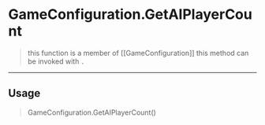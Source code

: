 # GameConfiguration.GetAIPlayerCount
> this function is a member of [[GameConfiguration]]
> this method can be invoked with `.`
-----
## Usage
> GameConfiguration.GetAIPlayerCount()
